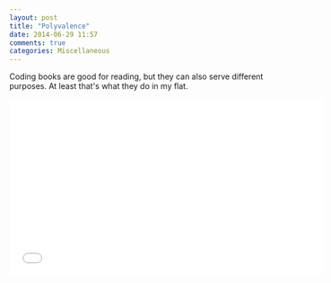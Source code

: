 ```yaml
---
layout: post
title: "Polyvalence"
date: 2014-06-29 11:57
comments: true
categories: Miscellaneous
---
```


Coding books are good for reading, but they can also serve different purposes. At least that's what they do in my flat.

<iframe width="560" height="315" src="//www.youtube.com/embed/oKbKKeIsfzo" frameborder="0" allowfullscreen></iframe>